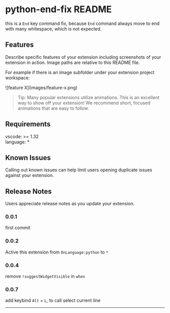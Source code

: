 # python-end-fix README

this is a  `End` key command fix, because `End` command always move to end with many whitespace, which is not expected.

## Features

Describe specific features of your extension including screenshots of your extension in action. Image paths are relative to this README file.

For example if there is an image subfolder under your extension project workspace:

\!\[feature X\]\(images/feature-x.png\)

> Tip: Many popular extensions utilize animations. This is an excellent way to show off your extension! We recommend short, focused animations that are easy to follow.

## Requirements

vscode: >= 1.32 <br>
language: *



## Known Issues

Calling out known issues can help limit users opening duplicate issues against your extension.

## Release Notes

Users appreciate release notes as you update your extension.

### 0.0.1

first commit

### 0.0.2
Active this extension from `OnLanguage:python` to `*`

### 0.0.4
remove `!suggestWidgetVisible` in `when`

### 0.0.7
add keybind `Alt` + `L`, to call select current line





-----------------------------------------------------------------------------------------------------------


